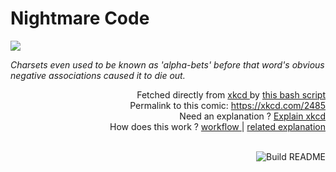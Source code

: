 # <b>Nightmare Code</b>

[![](https://imgs.xkcd.com/comics/nightmare_code.png)](https://xkcd.com/2485)

<i>Charsets even used to be known as &#39;alpha-bets&#39; before that word&#39;s obvious negative associations caused it to die out.</i>

<div align="right">
  Fetched directly from
  <a href="https://xkcd.com">
    xkcd
  </a>
  by
  <a href="https://github.com/Vanille-N/Vanille-N/blob/master/fetch">
    this bash script
  </a>
</div>
<div align="right">
  Permalink to this comic:
  <a href="https://xkcd.com/2485">
    https://xkcd.com/2485
  </a>
</div>
<div align="right">
  Need an explanation ?
  <a href="https://www.explainxkcd.com/wiki/index.php/2485">
    Explain xkcd
  </a>
</div>
<div align="right">
  How does this work ?
  <a href="https://github.com/Vanille-N/Vanille-N/blob/master/.github/workflows/build.yml">
    workflow
  </a>
  |
  <a href="https://simonwillison.net/2020/Jul/10/self-updating-profile-readme/">
    related explanation
  </a>
</div><br>

<a href="https://github.com/Vanille-N/Vanille-N/actions"><img src="https://github.com/Vanille-N/Vanille-N/workflows/Build%20README/badge.svg" align="right" alt="Build README"></a>
